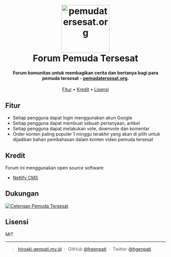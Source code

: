 
<h1 align="center">
  <br>
  <a href="https://www.pemudatersesat.org"><img src="https://yt3.ggpht.com/ytc/AAUvwnjioS8thVdY4ODtBri2By6uiiZeo7SgoaCxveKx=s88-c-k-c0x00ffffff-no-rj" alt="pemudatersesat.org" width="150"></a>
  <br>
  Forum Pemuda Tersesat
  <br>
</h1>

<h4 align="center">Forum komunitas untuk membagikan cerita dan bertanya bagi para pemuda tersesat - <a href="http://www.pemudatersesat.org" target="_blank">pemudatersesat.org</a>.</h4>

<p align="center">
  <a href="#fitur">Fitur</a> •
  <a href="#kredit">Kredit</a> •
  <a href="#lisensi">Lisensi</a>
</p>

## Fitur

* Setiap pengguna dapat login menggunakan akun Google
* Setiap pengguna dapat membuat sebuah pertanyaan, artikel
* Setiap pengguna dapat melakukan vote, downvote dan komentar
* Order konten paling populer 1 minggu terakhir yang akan di pilih untuk dijadikan bahan pembahasan dalam konten video pemuda tersesat

## Kredit

Forum ini menggunakan open source software:

- [Netlify CMS](https://github.com/netlify/netlify-cms)

## Dukungan

<a href="https://kitabisa.com/campaign/celenganpemudatersesat" target="_blank"><img src="https://assets.kitabisa.cc/images/logos/logogram__ktbs_white.png" alt="Celengan Pemuda Tersesat"></a>

## Lisensi

MIT

---

> [hiroaki.genpati.my.id](https://hiroaki.genpati.my.id) &nbsp;&middot;&nbsp;
> GitHub [@hgenpati](https://github.com/hgenpati) &nbsp;&middot;&nbsp;
> Twitter [@hgenpati](https://twitter.com/hgenpati)

